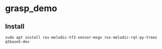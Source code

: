 # grasp_demo

## Install

```
sudo apt install ros-melodic-tf2-sensor-msgs ros-melodic-rqt-py-trees qtbase5-dev
```
